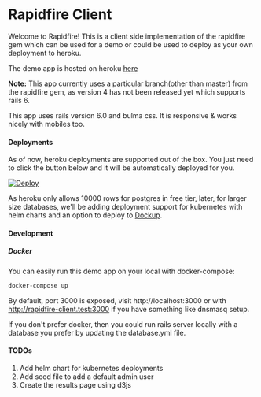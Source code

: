 # Rapidfire Client

Welcome to Rapidfire! This is a client side implementation of the rapidfire gem which can be used for a demo or could be used to deploy as your own deployment to heroku.

The demo app is hosted on heroku [here](https://rapidfire.herokuapp.com)

**Note:** This app currently uses a particular branch(other than master) from the rapidfire gem, as version 4 has not been released yet which supports rails 6.

This app uses rails version 6.0 and bulma css. It is responsive & works nicely with mobiles too.

#### Deployments

As of now, heroku deployments are supported out of the box. You just need to click the button below and it will be automatically deployed for you.

[![Deploy](https://www.herokucdn.com/deploy/button.svg)](https://heroku.com/deploy)

As heroku only allows 10000 rows for postgres in free tier, later, for larger size databases, we'll be adding deployment support for kubernetes with helm charts and an option to deploy to [Dockup](https://getdockup.com/).

#### Development

##### Docker

You can easily run this demo app on your local with docker-compose:
```bash
docker-compose up
```
By default, port 3000 is exposed, visit http://localhost:3000 or with http://rapidfire-client.test:3000 if you have something like dnsmasq setup.

If you don't prefer docker, then you could run rails server locally with a database you prefer by updating the database.yml file.

#### TODOs

1. Add helm chart for kubernetes deployments
2. Add seed file to add a default admin user
3. Create the results page using d3js
